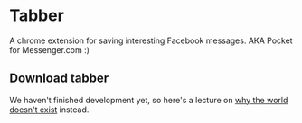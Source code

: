Tabber
======
A chrome extension for saving interesting Facebook messages. AKA Pocket for Messenger.com :)

## Download tabber

We haven't finished development yet, so here's a lecture on [why the world doesn't exist](https://www.youtube.com/watch?v=S_9K_fPacZ8) instead.
